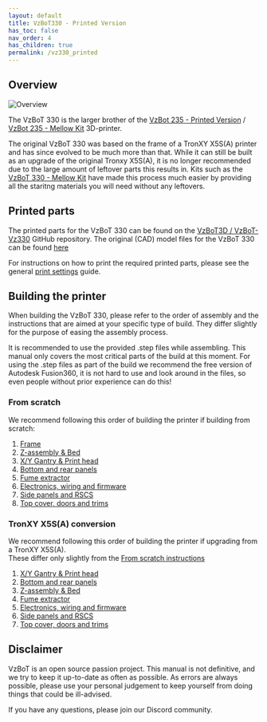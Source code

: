 ```yaml
---
layout: default
title: VzBoT330 - Printed Version
has_toc: false
nav_order: 4
has_children: true
permalink: /vz330_printed
---
```


## Overview

![Overview](/assets/images/manual/vz330_printed/printed_preview.jpg)

The VzBoT 330 is the larger brother of the [VzBot 235 - Printed Version](/vz235_printed) / [VzBot 235 - Mellow Kit](/vz235_mellow) 3D-printer.

The original VzBoT 330 was based on the frame of a TronXY X5S(A) printer and has since evolved to be much more than that. While it can still be built as an upgrade of the original Tronxy X5S(A), it is no longer recommended due to the large amount of leftover parts this results in. Kits such as the [VzBoT 330 - Mellow Kit](/vz330_mellow/) have made this process much easier by providing all the staritng materials you will need without any leftovers.

## Printed parts

The printed parts for the VzBoT 330 can be found on the [VzBoT3D / VzBoT-Vz330](hhttps://github.com/VzBoT3D/VzBoT-Vz330/tree/master/Assemblies%20BOM%20and%20STL) GitHub repository. The original (CAD) model files for the VzBoT 330 can be found [here](https://github.com/VzBoT3D/VzBoT-Vz330/tree/master/CAD)

For instructions on how to print the required printed parts, please see the general [print settings](../general/misc-info/print-settings) guide.

## Building the printer

When building the VzBoT 330, please refer to the order of assembly and the instructions that are aimed at your specific type of build. They differ slightly for the purpose of easing the assembly process.

It is recommended to use the provided .step files while assembling. This manual only
covers the most critical parts of the build at this moment. For using the .step files as part
of the build we recommend the free version of Autodesk Fusion360, it is not hard to use
and look around in the files, so even people without prior experience can do this!

### From scratch

We recommend following this order of building the printer if building from scratch:

1. [Frame]
2. [Z-assembly & Bed]
3. [X/Y Gantry & Print head]
4. [Bottom and rear panels]
5. [Fume extractor]
6. [Electronics, wiring and firmware]
7. [Side panels and RSCS]
8. [Top cover, doors and trims]

### TronXY X5S(A) conversion

We recommend following this order of building the printer if upgrading from a TronXY X5S(A).  
These differ only slightly from the [From scratch instructions](#from-scratch)

1. [X/Y Gantry & Print head]
2. [Bottom and rear panels]
3. [Z-assembly & Bed]
4. [Fume extractor]
5. [Electronics, wiring and firmware]
6. [Side panels and RSCS]
7. [Top cover, doors and trims]

## Disclaimer

VzBoT is an open source passion project. This manual is not definitive, and we try to keep it up-to-date as often as possible. As errors are always possible, please use your personal judgement to keep yourself from doing things that could be ill-advised.

If you have any questions, please join our Discord community.

[Bottom and rear panels]: /vz330_printed/bottom_panels
[Electronics, wiring and firmware]: /vz330_printed/electronics
[Frame]: /vz330_printed/frame
[Fume extractor]: /vz330_printed/fume_extractor
[Side panels and RSCS]: /vz330_printed/rscs
[Top cover, doors and trims]: /vz330_printed/top_cover
[X/Y Gantry & Print head]: /vz330_printed/gantry
[Z-assembly & Bed]: /vz330_printed/z_assembly
